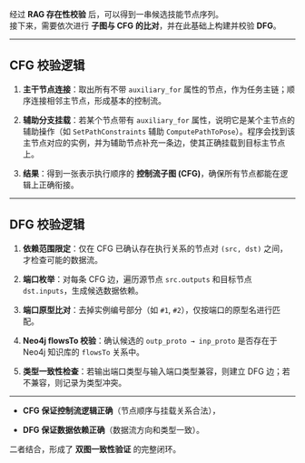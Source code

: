 经过 **RAG 存在性校验** 后，可以得到一串候选技能节点序列。  
接下来，需要依次进行 **子图与 CFG 的比对**，并在此基础上构建并校验 **DFG**。

---

## CFG 校验逻辑

1. **主干节点连接**：取出所有不带 `auxiliary_for` 属性的节点，作为任务主链；顺序连接相邻主节点，形成基本的控制流。
    
2. **辅助分支挂载**：若某个节点带有 `auxiliary_for` 属性，说明它是某个主节点的辅助操作（如 `SetPathConstraints` 辅助 `ComputePathToPose`）。程序会找到该主节点对应的实例，并为辅助节点补充一条边，使其正确挂载到目标主节点上。
    
3. **结果**：得到一张表示执行顺序的 **控制流子图 (CFG)**，确保所有节点都能在逻辑上正确衔接。
    

---

##  DFG 校验逻辑

1. **依赖范围限定**：仅在 CFG 已确认存在执行关系的节点对 `(src, dst)` 之间，才检查可能的数据流。
    
2. **端口枚举**：对每条 CFG 边，遍历源节点 `src.outputs` 和目标节点 `dst.inputs`，生成候选数据依赖。
    
3. **端口原型比对**：去掉实例编号部分（如 `#1`, `#2`），仅按端口的原型名进行匹配。
    
4. **Neo4j flowsTo 校验**：确认候选的 `outp_proto → inp_proto` 是否存在于 Neo4j 知识库的 `flowsTo` 关系中。
    
5. **类型一致性检查**：若输出端口类型与输入端口类型兼容，则建立 DFG 边；若不兼容，则记录为类型冲突。
    

---


- **CFG 保证控制流逻辑正确**（节点顺序与挂载关系合法），
    
- **DFG 保证数据依赖正确**（数据流方向和类型一致）。
    

二者结合，形成了 **双图一致性验证** 的完整闭环。